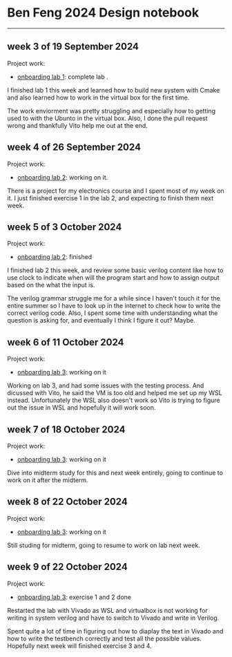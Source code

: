 # Ben Feng 2024 Design notebook
--------------------------------------
## week 3 of 19 September 2024

Project work: 
  * [onboarding lab 1](https://github.com/BenFeng666/Lab-1): complete lab . 

I finished lab 1 this week and learned how to build new system with Cmake and also learned how to work in the virtual box for the first time. 

The work enviorment was pretty struggling and especially how to getting used to with the Ubunto in the virtual box. Also, I done the pull request wrong and thankfully Vito help me out at the end. 



## week 4 of 26 September 2024

Project work: 
  * [onboarding lab 2](https://github.com/BenFeng666/onboarding-lab-2): working on it. 

There is a project for my electronics course and I spent most of my week on it. I just finished exercise 1 in the lab 2, and expecting to finish them next week. 

## week 5 of 3 October 2024

Project work: 
  * [onboarding lab 2](https://github.com/BenFeng666/onboarding-lab-2/tree/main): finished 

I finished lab 2 this week, and review some basic verilog content like how to use clock to indicate when will the program start and how to assign output based on the what the input is. 

The verilog grammar struggle me for a while since I haven't touch it for the entire summer so I have to look up in the internet to check how to write the correct verilog code. Also, I spent some time with understanding what the question is asking for, and eventually I think I figure it out? Maybe. 

## week 6 of 11 October 2024

Project work: 
  * [onboarding lab 3](https://github.com/BenFeng666/onboarding-lab-3): working on it

Working on lab 3, and had some issues with the testing process. And dicussed with Vito, he said the VM is too old and helped me set up my WSL instead. Unfortunately the WSL also doesn't work so Vito is trying to figure out the issue in WSL and hopefully it will work soon.

## week 7 of 18 October 2024

Project work: 
  * [onboarding lab 3](https://github.com/BenFeng666/onboarding-lab-3): working on it

Dive into midterm study for this and next week entirely, going to continue to work on it after the midterm. 

## week 8 of 22 October 2024

Project work: 
  * [onboarding lab 3](https://github.com/BenFeng666/onboarding-lab-3): working on it

Still studing for midterm, going to resume to work on lab next week. 

## week 9 of 22 October 2024

Project work: 
  * [onboarding lab 3](https://github.com/BenFeng666/onboarding-lab-3): exercise 1 and 2 done

Restarted the lab with Vivado as WSL and virtualbox is not working for writing in system verilog and have to switch to Vivado and write in Verilog. 

Spent quite a lot of time in figuring out how to diaplay the text in Vivado and how to write the testbench correctly and test all the possible values. Hopefully next week will finished exercise 3 and 4. 